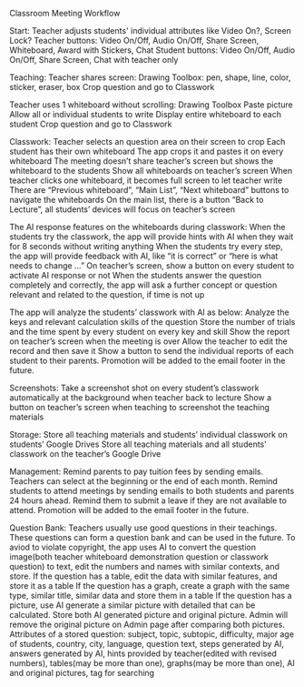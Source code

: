 Classroom Meeting Workflow

Start:
  Teacher adjusts students' individual attributes like Video On?, Screen Lock?
  Teacher buttons: Video On/Off, Audio On/Off, Share Screen, Whiteboard, Award with Stickers, Chat
  Student buttons: Video On/Off, Audio On/Off, Share Screen, Chat with teacher only

Teaching:
  Teacher shares screen:
    Drawing Toolbox: pen, shape, line, color, sticker, eraser, box
    Crop question and go to Classwork

  Teacher uses 1 whiteboard without scrolling:
    Drawing Toolbox
    Paste picture
    Allow all or individual students to write
    Display entire whiteboard to each student
    Crop question and go to Classwork

  Classwork:
    Teacher selects an question area on their screen to crop
    Each student has their own whiteboard
    The app crops it and pastes it on every whiteboard
    The meeting doesn’t share teacher’s screen but shows the whiteboard to the students
    Show all whiteboards on teacher’s screen
    When teacher clicks one whiteboard, it becomes full screen to let teacher write
    There are “Previous whiteboard”, “Main List”, “Next whiteboard” buttons to navigate the whiteboards
    On the main list, there is a button “Back to Lecture”, all students’ devices will focus on teacher’s screen

  The AI response features on the whiteboards during classwork:
    When the students try the classwork, the app will provide hints with AI when they wait for 8 seconds without writing anything
    When the students try every step, the app will provide feedback with AI, like “it is correct” or “here is what needs to change …”
    On teacher’s screen, show a button on every student to activate AI response or not 
    When the students answer the question completely and correctly, the app will ask a further concept or question relevant and related to the question, if time is not up

  The app will analyze the students’ classwork with AI as below:
    Analyze the keys and relevant calculation skills of the question
    Store the number of trials and the time spent by every student on every key and skill
    Show the report on teacher’s screen when the meeting is over
    Allow the teacher to edit the record and then save it
    Show a button to send the individual reports of each student to their parents.
    Promotion will be added to the email footer in the future.

  Screenshots:
    Take a screenshot shot on every student’s classwork automatically at the background when teacher back to lecture
    Show a button on teacher’s screen when teaching to screenshot the teaching materials

Storage:
  Store all teaching materials and students’ individual classwork on students’ Google Drives
  Store all teaching materials and all students’ classwork on the teacher’s Google Drive

Management:
  Remind parents to pay tuition fees by sending emails. Teachers can select at the beginning or the end of each month.
  Remind students to attend meetings by sending emails to both students and parents 24 hours ahead. Remind them to submit a leave if they are not available to attend.
  Promotion will be added to the email footer in the future.

Question Bank:
  Teachers usually use good questions in their teachings. These questions can form a question bank and can be used in the future.
  To aviod to violate copyright, the app uses AI to convert the question image(both teacher whiteboard demonstration question or classwork question) to text, edit the numbers and names with similar contexts, and store.
  If the question has a table, edit the data with similar features, and store it as a table
  If the question has a graph, create a graph with the same type, similar title, similar data and store them in a table
  If the question has a picture, use AI generate a similar picture with detailed that can be calculated. Store both AI generated picture and original picture. Admin will remove the original picture on Admin page after comparing both pictures.
  Attributes of a stored question: subject, topic, subtopic, difficulty, major age of students, country, city, language, question text, steps generated by AI, answers generated by AI, hints provided by teacher(edited with revised numbers), tables(may be more than one), graphs(may be more than one), AI and original pictures, tag for searching
  


